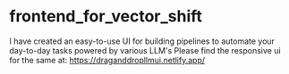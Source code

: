 # frontend_for_vector_shift

I have created an easy-to-use UI for building pipelines to automate your day-to-day tasks powered by various LLM's
Please find the responsive ui for the same at: https://draganddropllmui.netlify.app/
